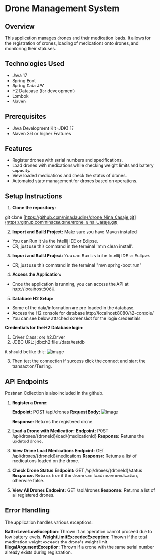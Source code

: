 # Drone Management System

## Overview

This application manages drones and their medication loads. It allows for the registration of drones, loading of medications onto drones, and monitoring their statuses.

## Technologies Used

- Java 17
- Spring Boot
- Spring Data JPA
- H2 Database (for development)
- Lombok
- Maven

## Prerequisites

- Java Development Kit (JDK) 17
- Maven 3.6 or higher
  Features

## Features

- Register drones with serial numbers and specifications.
- Load drones with medications while checking weight limits and battery capacity.
- View loaded medications and check the status of drones.
- Automated state management for drones based on operations.

## Setup Instructions

1. **Clone the repository:**

git clone [https://github.com/ninaclaudine/drone_Nina_Casaje.git](https://github.com/ninaclaudine/drone_Nina_Casaje.git)

2. **Import and Build Project:**
Make sure you have Maven installed
- You can Run it via the Intellij IDE or Eclipse.
- OR; just use this command in the terminal 'mvn clean install'.

3. **Import and Build Project:**
  You can Run it via the Intellij IDE or Eclipse.
- OR; just use this command in the terminal "mvn spring-boot:run"

4. **Access the Application:**
- Once the application is running, you can access the API at http://localhost:8080.

5. **Database H2 Setup:**
- Some of the data/information are pre-loaded in the database.
- Access the H2 console for database http://localhost:8080/h2-console/
- You can see below attached screenshot for the login credentials

**Credentials for the H2 Database login:**
1. Driver Class: org.h2.Driver
2. JDBC URL: jdbc:h2:file:./data/testdb

it should be like this:
![image](https://github.com/user-attachments/assets/58a9b072-813e-4856-a1b1-27ca177fdb70)


3. Then test the connection if success click the connect and start the transaction/Testing.
## API Endpoints

Postman Collection is also included in the github.

1. **Register a Drone:**

   **Endpoint:** POST /api/drones
   **Request Body:**
   ![image](https://github.com/user-attachments/assets/293ee571-62c4-432d-bf73-8196e5c85f1f)


   **Response:** Returns the registered drone.

2. **Load a Drone with Medication:**
   **Endpoint:** POST /api/drones/{droneId}/load/{medicationId}
   **Response:** Returns the updated drone.
3. **View Drone Load Medications**
   **Endpoint:** GET /api/drones/{droneId}/medications
   **Response:** Returns a list of medications loaded on the drone.
4. **Check Drone Status**
   **Endpoint:** GET /api/drones/{droneId}/status
   **Response:** Returns true if the drone can load more medication, otherwise false.
5. **View All Drones**
   **Endpoint:** GET /api/drones
   **Response:** Returns a list of all registered drones.
   
## Error Handling

The application handles various exceptions:

**BatterLevelLowException:** Thrown if an operation cannot proceed due to low battery levels.
**WeightLimitExceededException:** Thrown if the total medication weight exceeds the drone's weight limit.
**IllegalArgumentException:** Thrown if a drone with the same serial number already exists during registration.


